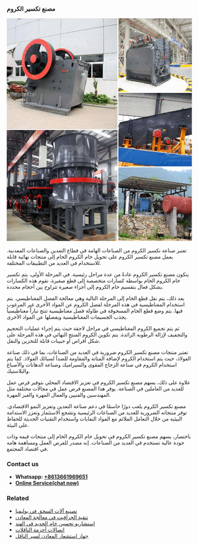 <h3>مصنع تكسير الكروم</h3><img src='1701853562.jpg' alt=''><p>تعتبر صناعة تكسير الكروم من الصناعات الهامة في قطاع التعدين والصناعات المعدنية. يعمل مصنع تكسير الكروم على تحويل خام الكروم الخام إلى منتجات نهائية قابلة للاستخدام في العديد من التطبيقات المختلفة.</p><p>يتكون مصنع تكسير الكروم عادةً من عدة مراحل رئيسية. في المرحلة الأولى، يتم تكسير خام الكروم الخام بواسطة كسارات متخصصة إلى قطع صغيرة. تقوم هذه الكسارات بشكل فعال بتقسيم خام الكروم إلى أجزاء صغيرة تتراوح بين أحجام محددة.</p><p>بعد ذلك، يتم نقل قطع الخام إلى المرحلة التالية وهي معالجة الفصل المغناطيسي. يتم استخدام المغناطيسية في هذه المرحلة لفصل الكروم عن المواد الأخرى غير المرغوب فيها. يتم وضع قطع الخام المسحوقة في طاولة فصل مغناطيسية تنتج تياراً مغناطيسياً يجذب الجسيمات المغناطيسية ويفصلها عن المواد الأخرى.</p><p>ثم يتم تجميع الكروم المغناطيسي في مراحل لاحقة حيث يتم إجراء عمليات التحجيم والتجفيف لإزالة الرطوبة الزائدة. يتم تكوين الكروم المنتج النهائي في هذه المرحلة على شكل أقراص أو حبيبات قابلة للتخزين والنقل.</p><p>تعتبر منتجات مصنع تكسير الكروم ضرورية في العديد من الصناعات، بما في ذلك صناعة الفولاذ، حيث يتم استخدام الكروم لإضافة المتانة والمقاومة للصدأ لسبائك الفولاذ. كما يتم استخدام الكروم في صناعة الزجاج المقوى والسيراميك وصناعة الدهانات والأصباغ والبلاستيك.</p><p>علاوة على ذلك، يسهم مصنع تكسير الكروم في تعزيز الاقتصاد المحلي بتوفير فرص عمل للعديد من العاملين في الصناعة. يوفر هذا المصنع فرص عمل في مجالات مختلفة مثل المهندسين والفنيين والعمال المهرة والغير المهرة.</p><p>مصنع تكسير الكروم يلعب دورًا حاسمًا في دعم صناعة التعدين وتعزيز النمو الاقتصادي. توفر منتجاته الضرورية للعديد من الصناعات الرئيسية وتشجع الاستثمار وتعزز الاستدامة البيئية من خلال التعامل الملائم مع المواد النفايات واستخدام التقنيات الحديثة للحفاظ على البيئة.</p><p>باختصار، يسهم مصنع تكسير الكروم في تحويل خام الكروم الخام إلى منتجات قيمة وذات جودة عالية تستخدم في العديد من الصناعات. إنه مصدر للفرص العمل ومساهمة هامة في اقتصاد المجتمع.</p><h3>Contact us</h3><ul><li><strong>Whatsapp:&nbsp;<a href="https://wa.me/8613661969651">+8613661969651</a></strong></li><li><a href="https://swt.shibang-china.com/?git&amp;zhl&amp;مصنع تكسير الكروم"><strong>Online Service(chat now)</strong></a></li></ul><h3>Related</h3><ul><li><a href='تصنيع آلات السحق في بوليفيا.md'>تصنيع آلات السحق في بوليفيا</a></li><li><a href='تنقية الجرافيت في معالجة المعادن.md'>تنقية الجرافيت في معالجة المعادن</a></li><li><a href='استشاريو تحسين خام الحديد في الهند.md'>استشاريو تحسين خام الحديد في الهند</a></li><li><a href='اتصالات أحزمة الناقلات.md'>اتصالات أحزمة الناقلات</a></li><li><a href='جهاز استشعار المعادن لسير الناقل.md'>جهاز استشعار المعادن لسير الناقل</a></li></ul>